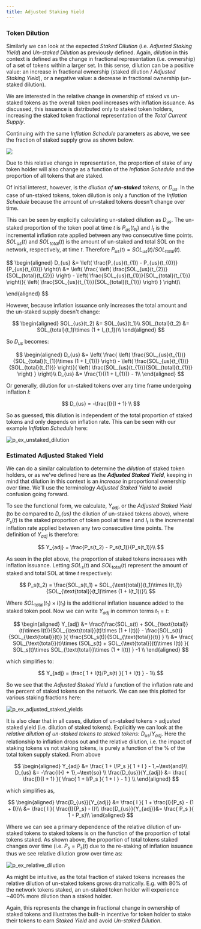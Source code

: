 ```yaml
---
title: Adjusted Staking Yield
---
```


### Token Dilution

Similarly we can look at the expected _Staked Dilution_ (i.e. _Adjusted Staking Yield_) and _Un-staked Dilution_ as previously defined. Again, _dilution_ in this context is defined as the change in fractional representation (i.e. ownership) of a set of tokens within a larger set. In this sense, dilution can be a positive value: an increase in fractional ownership (staked dilution / _Adjusted Staking Yield_), or a negative value: a decrease in fractional ownership (un-staked dilution).

We are interested in the relative change in ownership of staked vs un-staked tokens as the overall token pool increases with inflation issuance. As discussed, this issuance is distributed only to staked token holders, increasing the staked token fractional representation of the _Total Current Supply_.

Continuing with the same _Inflation Schedule_ parameters as above, we see the fraction of staked supply grow as shown below.

![](/img/p_ex_staked_supply_w_range_initial_stake.png)

Due to this relative change in representation, the proportion of stake of any token holder will also change as a function of the _Inflation Schedule_ and the proportion of all tokens that are staked.

Of initial interest, however, is the _dilution of **un-staked** tokens_, or $D_{us}$. In the case of un-staked tokens, token dilution is only a function of the _Inflation Schedule_ because the amount of un-staked tokens doesn't change over time.

This can be seen by explicitly calculating un-staked dilution as $D_{us}$. The un-staked proportion of the token pool at time $t$ is $P_{us}(t_{N})$ and $I_{t}$ is the incremental inflation rate applied between any two consecutive time points. $SOL_{us}(t)$ and $SOL_{total}(t)$ is the amount of un-staked and total SOL on the network, respectively, at time $t$. Therefore $P_{us}(t) = SOL_{us}(t)/SOL_{total}(t)$.

$$
\begin{aligned}
	D_{us} &= \left( \frac{P_{us}(t_{1}) - P_{us}(t_{0})}{P_{us}(t_{0})} \right)\\
		&= \left( \frac{ \left( \frac{SOL_{us}(t_{2})}{SOL_{total}(t_{2})} \right) - \left( \frac{SOL_{us}(t_{1})}{SOL_{total}(t_{1})} \right)}{ \left( \frac{SOL_{us}(t_{1})}{SOL_{total}(t_{1})} \right) } \right)\\

\end{aligned}
$$

However, because inflation issuance only increases the total amount and the un-staked supply doesn't change:

$$
\begin{aligned}
	SOL_{us}(t_2) &= SOL_{us}(t_1)\\
	SOL_{total}(t_2) &= SOL_{total}(t_1)\times (1 + I_{t_1})\\
\end{aligned}
$$

So $D_{us}$ becomes:

$$
\begin{aligned}
	D_{us} &= \left( \frac{ \left( \frac{SOL_{us}(t_{1})}{SOL_{total}(t_{1})\times (1 + I_{1})} \right) - \left( \frac{SOL_{us}(t_{1})}{SOL_{total}(t_{1})} \right)}{ \left( \frac{SOL_{us}(t_{1})}{SOL_{total}(t_{1})} \right) } \right)\\
	D_{us} &= \frac{1}{(1 + I_{1})} - 1\\
\end{aligned}
$$

Or generally, dilution for un-staked tokens over any time frame undergoing inflation $I$:

$$
D_{us} = -\frac{I}{I + 1} \\
$$

So as guessed, this dilution is independent of the total proportion of staked tokens and only depends on inflation rate. This can be seen with our example _Inflation Schedule_ here:

![p_ex_unstaked_dilution](/img/p_ex_unstaked_dilution.png)

### Estimated Adjusted Staked Yield

We can do a similar calculation to determine the _dilution_ of staked token holders, or as we've defined here as the **_Adjusted Staked Yield_**, keeping in mind that dilution in this context is an _increase_ in proportional ownership over time. We'll use the terminology _Adjusted Staked Yield_ to avoid confusion going forward.

To see the functional form, we calculate, $Y_{adj}$, or the _Adjusted Staked Yield_ (to be compared to _D\_{us}_ the dilution of un-staked tokens above), where $P_{s}(t)$ is the staked proportion of token pool at time $t$ and $I_{t}$ is the incremental inflation rate applied between any two consecutive time points. The definition of $Y_{adj}$ is therefore:

$$
	Y_{adj} = \frac{P_s(t_2) - P_s(t_1)}{P_s(t_1)}\\
$$

As seen in the plot above, the proportion of staked tokens increases with inflation issuance. Letting $SOL_s(t)$ and $SOL_{\text{total}}(t)$ represent the amount of staked and total SOL at time $t$ respectively:

$$
	P_s(t_2) = \frac{SOL_s(t_1) + SOL_{\text{total}}(t_1)\times I(t_1)}{SOL_{\text{total}}(t_1)\times (1 + I(t_1))}\\
$$

Where $SOL_{\text{total}}(t_1)\times I(t_1)$ is the additional inflation issuance added to the staked token pool. Now we can write $Y_{adj}$ in common terms $t_1 = t$:

$$
\begin{aligned}
Y_{adj} &= \frac{\frac{SOL_s(t) + SOL_{\text{total}}(t)\times I(t)}{SOL_{\text{total}}(t)\times (1 + I(t))} - \frac{SOL_s(t)}{SOL_{\text{total}}(t)} }{ \frac{SOL_s(t)}{SOL_{\text{total}}(t)} }  \\
	&= \frac{ SOL_{\text{total}}(t)\times (SOL_s(t) + SOL_{\text{total}}(t)\times I(t)) }{ SOL_s(t)\times SOL_{\text{total}}\times (1 + I(t)) } -1 \\
\end{aligned}
$$

which simplifies to:

$$
Y_{adj} =  \frac{ 1 + I(t)/P_s(t) }{ 1 + I(t) } - 1\\
$$

So we see that the _Adjusted Staked Yield_ a function of the inflation rate and the percent of staked tokens on the network. We can see this plotted for various staking fractions here:

![p_ex_adjusted_staked_yields](/img/p_ex_adjusted_staked_yields.png)

It is also clear that in all cases, dilution of un-staked tokens $>$ adjusted staked yield (i.e. dilution of staked tokens). Explicitly we can look at the _relative dilution of un-staked tokens to staked tokens:_ $D_{us}/Y_{adj}$. Here the relationship to inflation drops out and the relative dilution, i.e. the impact of staking tokens vs not staking tokens, is purely a function of the % of the total token supply staked. From above

$$
\begin{aligned}
Y_{adj} &=  \frac{ 1 + I/P_s }{ 1 + I } - 1,~\text{and}\\
D_{us} &= -\frac{I}{I + 1},~\text{so} \\
\frac{D_{us}}{Y_{adj}} &= \frac{ \frac{I}{I + 1} }{ \frac{ 1 + I/P_s }{ 1 + I } - 1 } \\
\end{aligned}
$$

which simplifies as,

$$
	\begin{aligned}
	\frac{D_{us}}{Y_{adj}} &= \frac{ I }{ 1 + \frac{I}{P_s} - (1 + I)}\\
	&= \frac{ I }{ \frac{I}{P_s} - I}\\
	\frac{D_{us}}{Y_{adj}}&= \frac{ P_s }{ 1 - P_s}\\
	\end{aligned}
$$

Where we can see a primary dependence of the relative dilution of un-staked tokens to staked tokens is on the function of the proportion of total tokens staked. As shown above, the proportion of total tokens staked changes over time (i.e. $P_s = P_s(t)$ due to the re-staking of inflation issuance thus we see relative dilution grow over time as:

![p_ex_relative_dilution](/img/p_ex_relative_dilution.png)

As might be intuitive, as the total fraction of staked tokens increases the relative dilution of un-staked tokens grows dramatically. E.g. with $80\%$ of the network tokens staked, an un-staked token holder will experience ~$400\%$ more dilution than a staked holder.

Again, this represents the change in fractional change in ownership of staked tokens and illustrates the built-in incentive for token holder to stake their tokens to earn _Staked Yield_ and avoid _Un-staked Dilution_.
